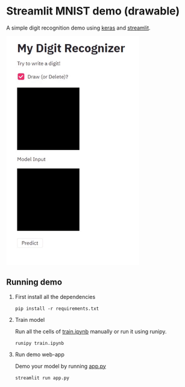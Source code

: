 # Streamlit MNIST demo (drawable)

A simple digit recognition demo using [keras](https://www.tensorflow.org/overview) and [streamlit](https://www.streamlit.io/).

![demo](img/demo.gif)

## Running demo

1. First install all the dependencies

    ```
    pip install -r requirements.txt
    ```

2. Train model

    Run all the cells of [train.ipynb](train.ipynb) manually or run it using runipy.

    ```
    runipy train.ipynb
    ```

3. Run demo web-app

    Demo your model by running [app.py](app.py)

    ```
    streamlit run app.py
    ```

